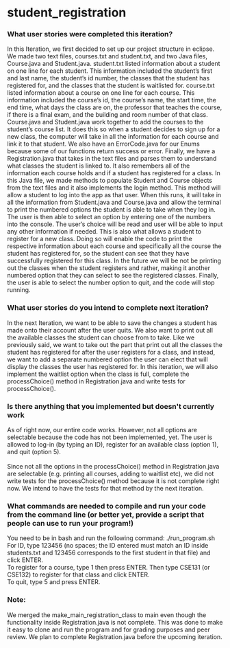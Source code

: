 # student_registration

### What user stories were completed this iteration?
In this Iteration, we first decided to set up our project structure in eclipse. We made two text files, courses.txt and student.txt, and two Java files, Course.java and Student.java. student.txt listed information about a student on one line for each student. This information included the student’s first and last name, the student’s id number, the classes that the student has registered for, and the classes that the student is waitlisted for. course.txt listed information about a course on one line for each course. This information included the course’s id, the course’s name, the start time, the end time, what days the class are on, the professor that teaches the course, if there is a final exam, and the building and room number of that class. Course.java and Student.java work together to add the courses to the student’s course list. It does this so when a student decides to sign up for a new class, the computer will take in all the information for each course and link it to that student. We also have an ErrorCode.java for our Enums because some of our functions return success or error. Finally, we have a Registration.java that takes in the text files and parses them to understand what classes the student is linked to. It also remembers all of the information each course holds and if a student has registered for a class. In this Java file, we made methods to populate Student and Course objects from the text files and it also implements the login method. This method will allow a student to log into the app as that user. When this runs, it will take in all the information from Student.java and Course.java and allow the terminal to print the numbered options the student is able to take when they log in. The user is then able to select an option by entering one of the numbers into the console. The user’s choice will be read and user will be able to input any other information if needed. This is also what allows a student to register for a new class. Doing so will enable the code to print the respective information about each course and specifically all the course the student has registered for, so the student can see that they have successfully registered for this class. In the future we will be not be printing out the classes when the student registers and rather, making it another numbered option that they can select to see the registered classes. Finally, the user is able to select the number option to quit, and the code will stop running.

### What user stories do you intend to complete next iteration?
In the next Iteration, we want to be able to save the changes a student has made onto their account after the user quits. We also want to print out all the available classes the student can choose from to take. Like we previously said, we want to take out the part that print out all the classes the student has registered for after the user registers for a class, and instead, we want to add a separate numbered option the user can elect that will display the classes the user has registered for. In this iteration, we will also implement the waitlist option when the class is full, complete the processChoice() method in Registration.java and write tests for processChoice().

###	Is there anything that you implemented but doesn't currently work
As of right now, our entire code works. However, not all options are selectable because the code has not been implemented, yet. The user is allowed to log-in (by typing an ID), register for an available class (option 1), and quit (option 5). <br/>
<br/>
Since not all the options in the processChoice() method in Registration.java are selectable (e.g. printing all courses, adding to waitlist etc), we did not write tests for the processChoice() method because it is not complete right now. We intend to have the tests for that method by the next iteration.

### What commands are needed to compile and run your code from the command line (or better yet, provide a script that people can use to run your program!)
  You need to be in bash and run the following command: ./run_program.sh <br/>
  For ID, type 123456 (no spaces; the ID entered must match an ID inside students.txt and 123456 corresponds to the first student in that file) and click ENTER. <br/>
  To register for a course, type 1 then press ENTER. Then type CSE131 (or CSE132) to register for that class and click ENTER. <br/>
  To quit, type 5 and press ENTER. <br/>
  
  
### Note:
We merged the make_main_registration_class to main even though the functionality inside Registration.java is not complete. This was done to make it easy to clone and run the program and for grading purposes and peer review. We plan to complete Registration.java before the upcoming iteration.

  

